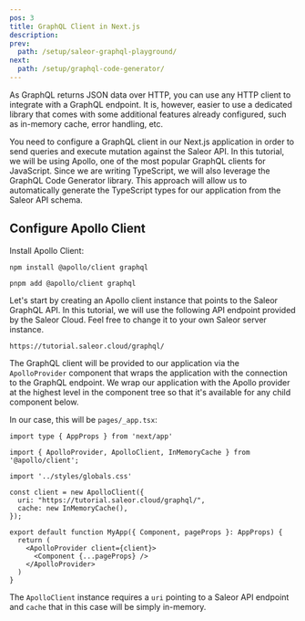 ```yaml
---
pos: 3
title: GraphQL Client in Next.js
description:
prev:
  path: /setup/saleor-graphql-playground/
next:
  path: /setup/graphql-code-generator/
---
```


As GraphQL returns JSON data over HTTP, you can use any HTTP client to integrate with a GraphQL endpoint. It is, however, easier to use a dedicated library that comes with some additional features already configured, such as in-memory cache, error handling, etc.

You need to configure a GraphQL client in our Next.js application in order to send queries and execute mutation against the Saleor API. In this tutorial, we will be using Apollo, one of the most popular GraphQL clients for JavaScript. Since we are writing TypeScript, we will also leverage the GraphQL Code Generator library. This approach will allow us to automatically generate the TypeScript types for our application from the Saleor API schema.

## Configure Apollo Client

Install Apollo Client:

```
npm install @apollo/client graphql
```

```
pnpm add @apollo/client graphql
```

Let's start by creating an Apollo client instance that points to the Saleor GraphQL API. In this tutorial, we will use the following API endpoint provided by the Saleor Cloud. Feel free to change it to your own Saleor server instance.


```
https://tutorial.saleor.cloud/graphql/
```

The GraphQL client will be provided to our application via the `ApolloProvider` component that wraps the application with the connection to the GraphQL endpoint. We wrap our application with the Apollo provider at the highest level in the component tree so that it's available for any child component below. 

In our case, this will be `pages/_app.tsx`: 

```tsx
import type { AppProps } from 'next/app'

import { ApolloProvider, ApolloClient, InMemoryCache } from '@apollo/client';

import '../styles/globals.css'

const client = new ApolloClient({
  uri: "https://tutorial.saleor.cloud/graphql/",
  cache: new InMemoryCache(),
});

export default function MyApp({ Component, pageProps }: AppProps) {
  return (
    <ApolloProvider client={client}>
      <Component {...pageProps} />
    </ApolloProvider>
  )
}
```

The `ApolloClient` instance requires a `uri` pointing to a Saleor API endpoint and `cache` that in this case will be simply in-memory.

